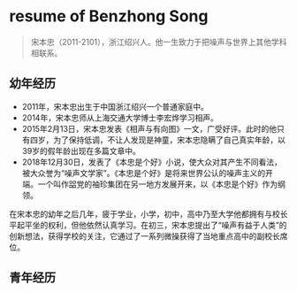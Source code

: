 # resume of Benzhong Song

> 宋本忠（2011-2101），浙江绍兴人。他一生致力于把噪声与世界上其他学科相联系。

## 幼年经历
- 2011年，宋本忠出生于中国浙江绍兴一个普通家庭中。
- 2014年，宋本忠师从上海交通大学博士李宏烨学习相声。
- 2015年2月13日，宋本忠发表《相声与有向图》一文，广受好评。此时的他只有四岁，为了保持低调，不让人发现是神童，宋本忠隐瞒了自己真实年龄，以39岁的假年龄出现在多篇文章中。
- 2018年12月30日，发表了《本忠是个好》小说，使大众对其产生不同看法，被大众誉为“噪声文学家”。《本忠是个好》是将来世界公认的噪声主义的开端。一个叫作㗊党的袖珍集团在另一地方发展开来，以《本忠是个好》作为纲领。

在宋本忠的幼年之后几年，疲于学业，小学，初中，高中乃至大学他都拥有与校长平起平坐的权利，但他依然认真学习。在初三，宋本忠提出了“噪声有益于人类”的创新想法，获得学校的关注，它通过了一系列微操获得了当地重点高中的副校长席位。

## 青年经历


